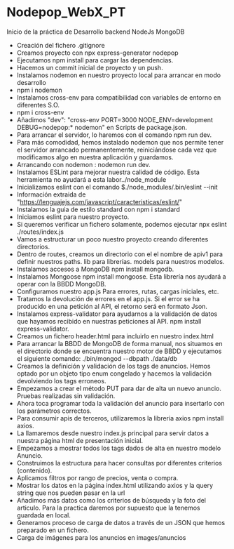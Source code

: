 # Nodepop_WebX_PT

Inicio de la práctica de Desarrollo backend NodeJs MongoDB

- Creación del fichero .gitignore
- Creamos proyecto con npx express-generator nodepop
- Ejecutamos npm install para cargar las dependencias.
- Hacemos un commit inicial de proyecto y un push.
- Instalamos nodemon en nuestro proyecto local para arrancar en modo desarrollo
- npm i nodemon
- Instalamos cross-env para compatibilidad con variables de entorno en diferentes S.O.
- npm i cross-env
- Añadimos "dev": "cross-env PORT=3000 NODE_ENV=development DEBUG=nodepop:* nodemon" en Scripts de package.json.
- Para arrancar el servidor, lo haremos con el comando npm run dev.
- Para más comodidad, hemos instalado nodemon que nos permite tener el servidor arrancado permanentemente, reiniciándose cada vez que modificamos algo en nuestra aplicación y guardamos.
- Arrancando con nodemon : nodemon run dev.
- Instalamos ESLint para mejorar nuestra calidad de código. Esta herramienta no ayudará a esta labor../node_module
- Inicializamos eslint con el comando $./node_modules/.bin/eslint --init
- Información extraida de "https://lenguajejs.com/javascript/caracteristicas/eslint/"
- Instalamos la guia de estilo standard con  npm i standard
- Iniciamos eslint para nuestro proyecto.
- Si queremos verificar un fichero solamente, podemos ejecutar npx eslint ./routes/index.js
- Vamos a estructurar un poco nuestro proyecto creando diferentes directorios.
- Dentro de routes, creamos un directorio con el el nombre de apiv1 para definir nuestros paths. lib para librerías. models para nuestros modelos.
- Instalamos accesos a MongoDB npm install mongodb.
- Instalamos Mongoose npm install mongoose. Esta librería nos ayudará a operar con la BBDD MongoDB.
- Configuramos nuestro app.js Para errores, rutas, cargas iniciales, etc.
- Tratamos la devolución de errores en el app.js. Si el error se ha producido en una petición al API, el retorno será en formato Json.
- Instalamos express-validator para ayudarnos a la validación de datos que hayamos recibido en nuestras peticiones al API. npm install express-validator.
- Creamos un fichero header.html para incluirlo en nuestro index.html
- Para arrancar la BBDD de MongoDB de forma manual, nos situamos en el directorio donde se encuentra nuestro motor de BBDD y ejecutamos el siguiente comando: ./bin/mongod --dbpath ./data/db
- Creamos la definición y validación de los tags de anuncios. Hemos optado por un objeto tipo enum congelado y hacemos la validación devolviendo los tags erroneos.
- Empezamos a crear el método PUT para dar de alta un nuevo anuncio. Pruebas realizadas sin validación.
- Ahora toca programar toda la validación del anuncio para insertarlo con los parámetros correctos.
- Para consumir apis de terceros, utilizaremos la libreria axios npm install axios.
- La llamaremos desde nuestro index.js principal para servir datos a nuestra página html de presentación inicial.
- Empezamos a mostrar todos los tags dados de alta en nuestro modelo Anuncio.
- Construimos la estructura para hacer consultas por diferentes criterios (contenido).
- Aplicamos filtros por rango de precios, venta o compra.
- Mostrar los datos en la página index.html utilizando axios y la query string que nos pueden pasar en la url
- Añadimos más datos como los criterios de búsqueda y la foto del articulo. Para la practica daremos por supuesto que la tenemos guardada en local.
- Generamos proceso de carga de datos a través de un JSON que hemos preparado en un fichero.
- Carga de imágenes para los anuncios en images/anuncios





